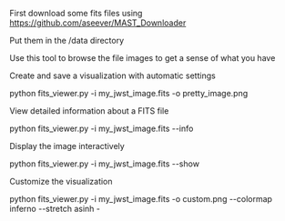 First download some fits files using https://github.com/aseever/MAST_Downloader

Put them in the /data directory

Use this tool to browse the file images to get a sense of what you have

 Create and save a visualization with automatic settings
 
python fits_viewer.py -i my_jwst_image.fits -o pretty_image.png

 View detailed information about a FITS file
 
python fits_viewer.py -i my_jwst_image.fits --info

 Display the image interactively
 
python fits_viewer.py -i my_jwst_image.fits --show

 Customize the visualization
 
python fits_viewer.py -i my_jwst_image.fits -o custom.png --colormap inferno --stretch asinh -
